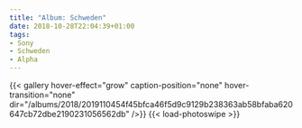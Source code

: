 ```yaml
---
title: "Album: Schweden"
date: 2018-10-28T22:04:39+01:00
tags:
- Sony
- Schweden
- Alpha
---
```


{{< gallery hover-effect="grow" caption-position="none" hover-transition="none" dir="/albums/2018/2019110454f45bfca46f5d9c9129b238363ab58bfaba620647cb72dbe2190231056562db" />}}
{{< load-photoswipe >}}
